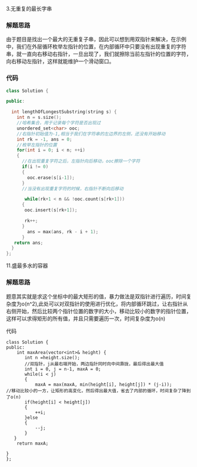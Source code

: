 3.无重复的最长字串

### 解题思路

由于题目是找出一个最大的无重复子串，因此可以想到用双指针来解决，在示例中，我们在外层循环枚举左指针的位置，在内部循环中只要没有出现重复的字符串，就一直向右移动右指针，一旦出现了，我们就擦除当前左指针的位置的字符，向右移动左指针，这样就能维护一个滑动窗口。

### 代码

```cpp
class Solution {

public:

  int lengthOfLongestSubstring(string s) {
    int n = s.size();
    //哈希集合，用于记录每个字符是否出现过
    unordered_set<char> ooc;
    //右指针初始值为-1,相当于我们在字符串的左边界的左侧，还没有开始移动
    int rk = -1, ans = 0;
    //枚举左指针的位置
    for(int i = 0; i < n; ++i)
    {
      //在出现重复字符之后，左指针向后移动，ooc擦除一个字符
      if(i != 0)
      {
        ooc.erase(s[i-1]);
      }
      //当没有出现重复字符的时候，右指针不断向后移动

       while(rk+1 < n && !ooc.count(s[rk+1]))
      {
       ooc.insert(s[rk+1]);

       rk++;
      }
        ans = max(ans, rk - i + 1);
      }
   return ans;
  }
};
```

11.盛最多水的容器

###  解题思路

题意其实就是求这个坐标中的最大矩形的值，暴力做法是双指针进行遍历，时间复杂度为o(n^2),此处可以对双指针的使用进行优化，将内部循环跳过，让右指针从右侧开始，然后比较两个指针位置的数字的大小，移动比较小的数字的指针位置，这样可以求得矩形的所有值，并且只需要遍历一次，时间复杂度为o(n)

代码



    class Solution {
    public:
        int maxArea(vector<int>& height) {
           int n =height.size();
           //双指针，j从最右端开始，两边指针同时向中间靠拢，最后得出最大值
           int i = 0, j = n-1, maxA = 0;
           while(i < j)
           {
               maxA = max(maxA, min(height[i], height[j]) * (j-i));
    //移动比较小的一方，让矩形的高变化，然后得出最大值，省去了内部的循环，时间复杂了降到了o(n)
           if(height[i] < height[j])
           {
               ++i;
           }else
           {
               --j;
           }
       }
        return maxA;
    
    }
    };


